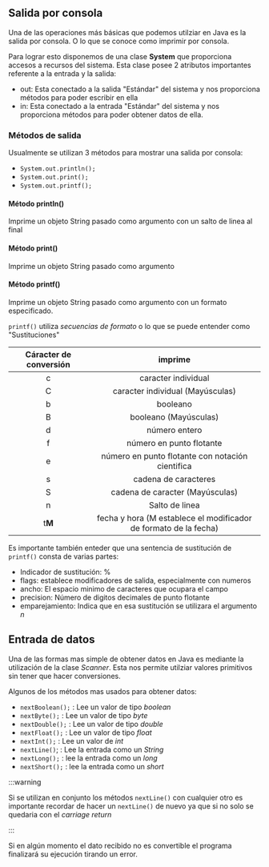 ## Salida por consola

Una de las operaciones más básicas que podemos utilziar en Java es la salida por consola. O lo que se conoce como imprimir por consola.

Para lograr esto disponemos de una clase **System** que proporciona accesos a recursos del sistema. Esta clase posee 2 atributos importantes referente a la entrada y la salida:

- out: Esta conectado a la salida "Estándar" del sistema y nos proporciona métodos para poder escribir en ella
- in: Esta conectado a la entrada "Estándar" del sistema y nos proporciona métodos para poder obtener datos de ella.

### Métodos de salida

Usualmente se utilizan 3 métodos para mostrar una salida por consola:

- `System.out.println();`
- `System.out.print();`
- `System.out.printf();`

#### Método println()

Imprime un objeto String pasado como argumento con un salto de linea al final

#### Método print()

Imprime un objeto String pasado como argumento

#### Método printf()

Imprime un objeto String pasado como argumento con un formato especificado.

`printf()` utiliza *secuencias de formato* o lo que se puede entender como "Sustituciones"

| Cáracter de conversión | imprime | 
| :--: | :--: |
| c | caracter individual |
| C | caracter individual (Mayúsculas) |
| b | booleano |
| B | booleano (Mayúsculas) |
| d | número entero |
| f | número en punto flotante |
| e | número en punto flotante con notación cientifica |
| s | cadena de caracteres |
| S | cadena de caracter (Mayúsculas) |
| n | Salto de linea |
| t**M** | fecha y hora (M establece el modificador de formato de la fecha) |    

Es importante también enteder que una sentencia de sustitución de `printf()` consta de varias partes:

- Indicador de sustitución: %
- flags: establece modificadores de salida, especialmente con numeros
- ancho: El espacio minimo de caracteres que ocupara el campo
- precision: Número de digitos decimales de punto flotante
- emparejamiento: Indica que en esa sustitución se utilizara el argumento *n*

## Entrada de datos

Una de las formas mas simple de obtener datos en Java es mediante la utilización de la clase *Scanner*. Esta nos permite utilziar valores primitivos sin tener que hacer conversiones.

Algunos de los métodos mas usados para obtener datos:
- `nextBoolean();` : Lee un valor de tipo *boolean*
- `nextByte();` : Lee un valor de tipo *byte*
- `nextDouble();` : Lee un valor de tipo *double*
- `nextFloat();` : Lee un valor de tipo *float*
- `nextInt();` : Lee un valor de *int*
- `nextLine()`; : Lee la entrada como un *String*
- `nextLong();` : lee la entrada como un *long*
- `nextShort();` : lee la entrada como un *short*

:::warning

Si se utilizan en conjunto los métodos `nextLine()` con cualquier otro es importante recordar de hacer un `nextLine()` de nuevo ya que si no solo se quedaria con el *carriage return*

:::

Si en algún momento el dato recibido no es convertible el programa finalizará su ejecución tirando un error.